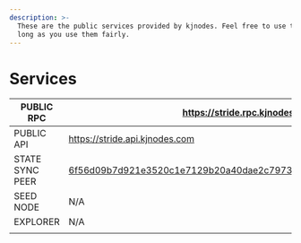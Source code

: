 ```yaml
---
description: >-
  These are the public services provided by kjnodes. Feel free to use them as
  long as you use them fairly.
---
```


# Services

| PUBLIC RPC      | &#xD;https://stride.rpc.kjnodes.com                                   |
| --------------- | --------------------------------------------------------------------- |
| PUBLIC API      | https://stride.api.kjnodes.com                                        |
| STATE SYNC PEER | 6f56d09b7d921e3520c1e7129b20a40dae2c7973@stride.rpc.kjnodes.com:16656 |
| SEED NODE       | N/A                                                                   |
| EXPLORER        | N/A                                                                   |
|                 |                                                                       |
